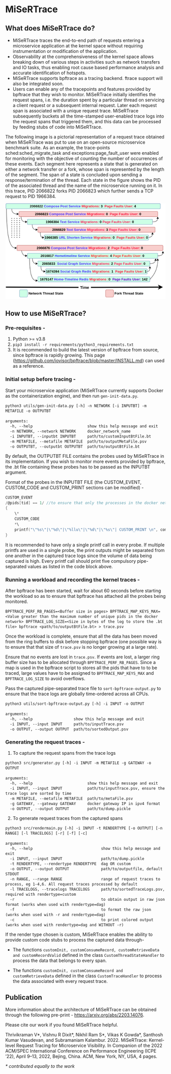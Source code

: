 # MiSeRTrace

## What does MiSeRTrace do?

- MiSeRTrace traces the end-to-end path of requests entering a microservice application at the kernel space without requiring instrumentation or modification of the application. 
- Observability at the comprehensiveness of the kernel space allows breaking down of various steps in activities such as network transfers and IO tasks, thus enabling root cause based performance analysis and accurate identification of hotspots. 
- MiSeRTrace supports bpftrace as a tracing backend. ftrace support will also be integrated soon.
- Users can enable any of the tracepoints and features provided by bpftrace that they wish to monitor. MiSeRTrace initially identifies the request spans, i.e. the duration spent by a particular thread on servicing a client request or a subsequent internal request. Later each request span is associated with a unique request trace. MiSeRTrace subsequently buckets all the time-stamped user-enabled trace logs into the request spans that triggered them, and this data can be processed by feeding stubs of code into MiSeRTrace.

The following image is a pictorial representation of a request trace obtained when MiSeRTrace was put to use on an open-source microservice benchmark suite. As an example, the trace-points sched:sched_migrate_task and exceptions:page_fault_user were enabled for monitoring with the objective of counting the number of occurrences of these events. Each segment here represents a state that is generated on either a network transfer or a fork, whose span is represented by the length of the segment. The span of a state is concluded upon sending a response/termination of the thread. Each state in the figure shows the PID of the associated thread and the name of the microservice running on it. In this trace, PID 2066822 forks PID 2066823 which further sends a TCP request to PID 1966384. 

<p align="center">
<img src="./assets/RequestTrace.png">
</p>

## How to use MiSeRTrace?

### Pre-requisites -

1) Python >= v3.8
2) `pip3 install -r requirements/python3_requirements.txt`
3) It is recommended to build the latest version of bpftrace from source, since bpftrace is rapidly growing. This page (https://github.com/iovisor/bpftrace/blob/master/INSTALL.md) can used as a reference.

### Initial setup before tracing -

Start your microservice application (MiSeRTrace currently supports Docker as the containerization engine), and then run `gen-init-data.py`.

```
python3 utils/gen-init-data.py [-h] -n NETWORK [-i INPUTBT] -m METAFILE -o OUTPUTBT

arguments:
  -h, --help                        show this help message and exit
  -n NETWORK, --network NETWORK     docker_network_name
  -i INPUTBT, --inputbt INPUTBT     path/to/customInputBtFile.bt
  -m METAFILE, --metafile METAFILE  path/to/outputMetaFile.psv
  -o OUTPUTBT, --outputbt OUTPUTBT  path/to/outputBtFile.bt
```

By default, the OUTPUTBT FILE contains the probes used by MiSeRTrace in its implementation. If you wish to monitor more events provided by bpftrace, the .bt file containing these probes has to be passed as the INPUTBT argument.

Format of the probes in the INPUTBT FILE (the CUSTOM_EVENT, CUSTOM_CODE and CUSTOM_PRINT sections can be modified) -

```c
CUSTOM_EVENT
/@pids[tid] == 1/ //to ensure that only the processes in the docker network are traced
{
    \*
    CUSTOM_CODE
    *\
    printf("\"%s\"|\"%d\"|\"%llu\"|\"%d\"|\"%s\"| CUSTOM_PRINT \n", comm, tid, nsecs, cpu, probe);    
}
```

It is recommended to have only a single printf call in every probe. If multiple printfs are used in a single probe, the print outputs might be separated from one another in the captured trace logs since the volume of data being captured is high. Every printf call should print five compulsory pipe-separated values as listed in the code block above.

### Running a workload and recording the kernel traces -

After bpftrace has been started, wait for about 60 seconds before starting the workload so as to ensure that bpftrace has attached all the probes being monitored.

```
BPFTRACE_PERF_RB_PAGES=<Buffer size in pages> BPFTRACE_MAP_KEYS_MAX=<Value greater than the maximum number of unique pids in the docker network> BPFTRACE_LOG_SIZE=<Size in bytes of the log to store the .bt file> bpftrace <path/to/outputBtFile.bt> > trace.psv
```

Once the workload is complete, ensure that all the data has been moved from the ring buffers to disk before stopping bpftrace (one possible way is to ensure that that size of `trace.psv` is no longer growing at a large rate).

Ensure that no events are lost in `trace.psv`. If events are lost, a larger ring buffer size has to be allocated through `BPFTRACE_PERF_RB_PAGES`. Since a map is used in the bpftrace script to stores all the pids that have to to be traced, large values have to be assigned to `BPFTRACE_MAP_KEYS_MAX` and `BPFTRACE_LOG_SIZE` to avoid overflows.

Pass the captured pipe-separated trace file to `sort-bpftrace-output.py` to ensure that the trace logs are globally time-ordered across all CPUs.

```
python3 utils/sort-bpftrace-output.py [-h] -i INPUT -o OUTPUT

arguments:
  -h, --help                  show this help message and exit
  -i INPUT, --input INPUT     path/to/inputTrace.psv
  -o OUTPUT, --output OUTPUT  path/to/sortedOutput.psv

```

### Generating the request traces -

1) To capture the request spans from the trace logs

```
python3 src/generator.py [-h] -i INPUT -m METAFILE -g GATEWAY -o OUTPUT

arguments:
  -h, --help                        show this help message and exit
  -i INPUT, --input INPUT           path/to/inputTrace.psv, ensure the trace logs are sorted by time
  -m METAFILE, --metafile METAFILE  path/to/metaFile.psv
  -g GATEWAY, --gateway GATEWAY     docker gateway IP in ipv4 format
  -o OUTPUT, --output OUTPUT        path/to/dump.pickle
```

2) To generate request traces from the captured spans

```
python3 src/rendermain.py [-h] -i INPUT -t RENDERTYPE [-o OUTPUT] [-n RANGE] [-l TRACELOGS] [-r] [-f] [-c]

arguments:
  -h, --help                              show this help message and exit
  -i INPUT, --input INPUT                 path/to/dump.pickle
  -t RENDERTYPE, --rendertype RENDERTYPE  dag OR custom
  -o OUTPUT, --output OUTPUT              path/to/outputfile, default STDOUT
  -n RANGE, --range RANGE                 range of request traces to process, eg 1-4,6. All request traces processed by default
  -l TRACELOGS, --tracelogs TRACELOGS     path/to/sortedTraceLogs.psv, required with rendertype=custom
  -r                                      to obtain output in raw json format (works when used with rendertype=dag)
  -f                                      to format the raw json (works when used with -r and rendertype=dag)
  -c                                      to print colored output (works when used with rendertype=dag and WITHOUT -r)
```

If the render type chosen is custom, MiSeRTrace enables the ability to provide custom code stubs to process the captured data through-

- The functions `customInit, customConsumeRecord, customRetrieveData and customRecordValid` defined in the class `CustomThreadStateHandler` to process the data that belongs to every span.

- The functions `customInit, customConsumeRecord and customRetrieveData` defined in the class `CustomTraceHandler` to process the data associated with every request trace.

## Publication

More information about the architecture of MiSeRTrace can be obtained through the following pre-print - https://arxiv.org/abs/2203.14076. 

Please cite our work if you found MiSeRTrace helpful.

Thrivikraman V*, Vishnu R Dixit*, Nikhil Ram S*, Vikas K Gowda*, Santhosh Kumar Vasudevan, and Subramaniam Kalambur. 2022. MiSeRTrace: Kernel-level Request Tracing for Microservice Visibility. In Companion of the 2022 ACM/SPEC International Conference on Performance Engineering (ICPE ’22), April 9–13, 2022, Bejing, China. ACM, New York, NY, USA, 4 pages.

*\* contributed equally to the work*

<!-- - Record idle-always-running PIDS of the application
- Record IPs of the running containers
- The resulting file should be in the format should be in the format : `PID Container_Name Container_IP Container_Hash` separated by whitespace

- `trace-cmd record -e sched_switch -e sched_process_exit -e sched_process_fork -e sys_enter_sendto -e sys_exit_sendto -e inet_sock_set_state -e tcp_probe -e sys_enter_recvfrom -e sys_exit_recvfrom -e tcp_rcv_space_adjust -e sys_enter_sendmsg -e sys_exit_sendmsg -e sys_enter_write -e sys_exit_write -e sys_enter_read -e sys_exit_read -e sys_enter_recvmsg -e sys_exit_recvmsg -O norecord-cmd -O norecord-tgid -O event-fork -O function-fork $(get-all-pids socialnetwork_default | awk '{print
f "-P "$1" "}') -C global -c`
- Wait for the alert "Press Ctrl C to stop recording"
- Run the application workload in parallel
- Halt the trace record (with Ctrl C)

```shell
trace-cmd report -R -i <path to trace.dat> | grep -vEi "^cpu" | sed -E 's/,\s*/,/g' > report.txt
``` -->
